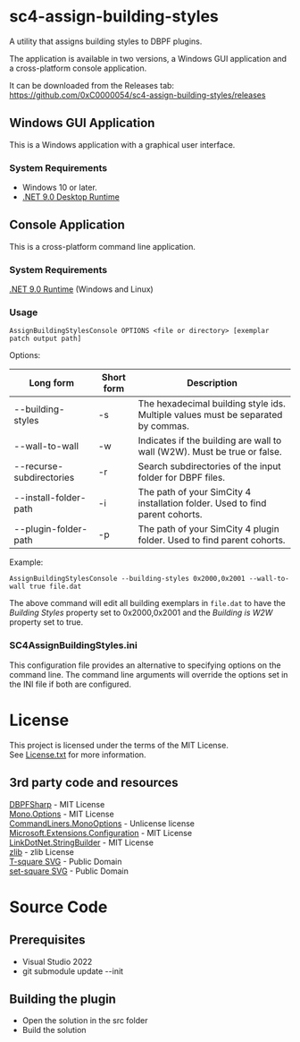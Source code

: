 # sc4-assign-building-styles

A utility that assigns building styles to DBPF plugins.

The application is available in two versions, a Windows GUI application and a cross-platform console application. 

It can be downloaded from the Releases tab: https://github.com/0xC0000054/sc4-assign-building-styles/releases

## Windows GUI Application

This is a Windows application with a graphical user interface.

### System Requirements

* Windows 10 or later.
* [.NET 9.0 Desktop Runtime](https://dotnet.microsoft.com/en-us/download/dotnet/9.0/runtime)

## Console Application

This is a cross-platform command line application.

### System Requirements

[.NET 9.0 Runtime](https://dotnet.microsoft.com/en-us/download/dotnet/9.0/runtime) (Windows and Linux)

### Usage

`AssignBuildingStylesConsole OPTIONS <file or directory> [exemplar patch output path]`

Options:

| Long form | Short form | Description |
|---------------|------------|-----------|
| --building-styles | -s | The hexadecimal building style ids. Multiple values must be separated by commas. |
| --wall-to-wall | -w | Indicates if the building are wall to wall (W2W). Must be true or false. |
| --recurse-subdirectories | -r | Search subdirectories of the input folder for DBPF files. |
| --install-folder-path | -i | The path of your SimCity 4 installation folder. Used to find parent cohorts. |
| --plugin-folder-path | -p | The path of your SimCity 4 plugin folder. Used to find parent cohorts. |

Example: 

`AssignBuildingStylesConsole --building-styles 0x2000,0x2001 --wall-to-wall true file.dat`

The above command will edit all building exemplars in `file.dat` to have the _Building Styles_ property
set to 0x2000,0x2001 and the _Building is W2W_ property set to true.

### SC4AssignBuildingStyles.ini

This configuration file provides an alternative to specifying options on the command line.
The command line arguments will override the options set in the INI file if both are configured.

# License

This project is licensed under the terms of the MIT License.   
See [License.txt](License.txt) for more information.

## 3rd party code and resources

[DBPFSharp](https://github.com/0xC0000054/DBPFSharp) - MIT License    
[Mono.Options](https://github.com/xamarin/XamarinComponents/tree/main/XPlat/Mono.Options) - MIT License    
[CommandLiners.MonoOptions](https://github.com/riezebosch/CommandLiners) - Unlicense license    
[Microsoft.Extensions.Configuration](https://github.com/dotnet/dotnet) - MIT License    
[LinkDotNet.StringBuilder](https://github.com/linkdotnet/StringBuilder) - MIT License    
[zlib](https://github.com/madler/zlib) - zlib License   
[T-square SVG](https://freesvg.org/1539966889) - Public Domain   
[set-square SVG](https://freesvg.org/vector-drawing-of-set-square) - Public Domain

# Source Code

## Prerequisites

* Visual Studio 2022
* git submodule update --init

## Building the plugin

* Open the solution in the src folder
* Build the solution
